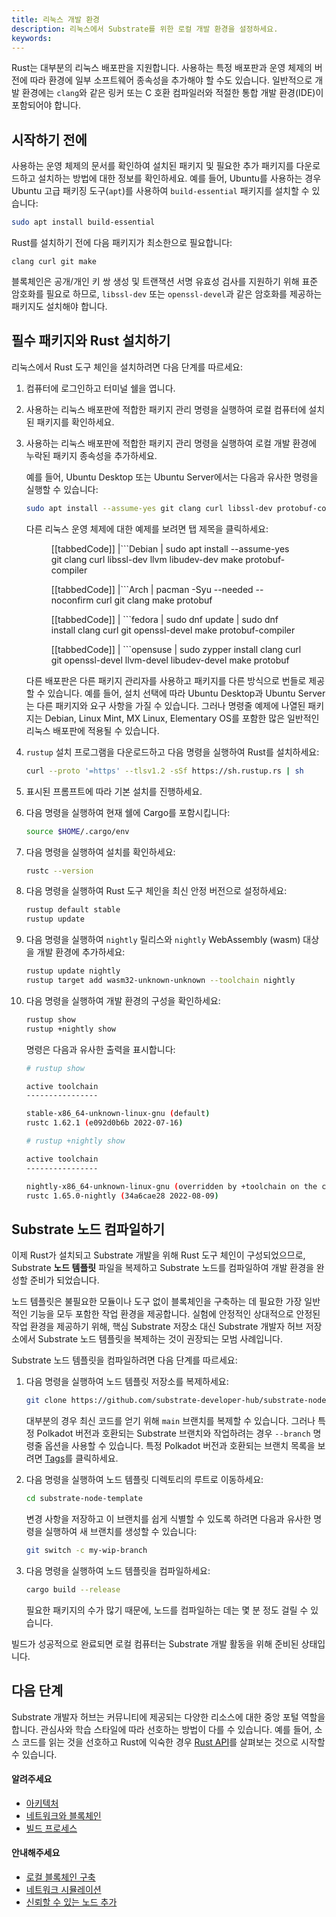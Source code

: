 ```yaml
---
title: 리눅스 개발 환경
description: 리눅스에서 Substrate를 위한 로컬 개발 환경을 설정하세요.
keywords:
---
```


Rust는 대부분의 리눅스 배포판을 지원합니다.
사용하는 특정 배포판과 운영 체제의 버전에 따라 환경에 일부 소프트웨어 종속성을 추가해야 할 수도 있습니다.
일반적으로 개발 환경에는 `clang`와 같은 링커 또는 C 호환 컴파일러와 적절한 통합 개발 환경(IDE)이 포함되어야 합니다.

## 시작하기 전에

사용하는 운영 체제의 문서를 확인하여 설치된 패키지 및 필요한 추가 패키지를 다운로드하고 설치하는 방법에 대한 정보를 확인하세요.
예를 들어, Ubuntu를 사용하는 경우 Ubuntu 고급 패키징 도구(`apt`)를 사용하여 `build-essential` 패키지를 설치할 수 있습니다:

```bash
sudo apt install build-essential
```

Rust를 설치하기 전에 다음 패키지가 최소한으로 필요합니다:

```text
clang curl git make
```

블록체인은 공개/개인 키 쌍 생성 및 트랜잭션 서명 유효성 검사를 지원하기 위해 표준 암호화를 필요로 하므로, `libssl-dev` 또는 `openssl-devel`과 같은 암호화를 제공하는 패키지도 설치해야 합니다.

## 필수 패키지와 Rust 설치하기

리눅스에서 Rust 도구 체인을 설치하려면 다음 단계를 따르세요:

1. 컴퓨터에 로그인하고 터미널 쉘을 엽니다.

1. 사용하는 리눅스 배포판에 적합한 패키지 관리 명령을 실행하여 로컬 컴퓨터에 설치된 패키지를 확인하세요.

1. 사용하는 리눅스 배포판에 적합한 패키지 관리 명령을 실행하여 로컬 개발 환경에 누락된 패키지 종속성을 추가하세요.

   예를 들어, Ubuntu Desktop 또는 Ubuntu Server에서는 다음과 유사한 명령을 실행할 수 있습니다:

   ```bash
   sudo apt install --assume-yes git clang curl libssl-dev protobuf-compiler
   ```

   다른 리눅스 운영 체제에 대한 예제를 보려면 탭 제목을 클릭하세요:

   <figure class='tabbed'>

   [[tabbedCode]]
   |```Debian
   | sudo apt install --assume-yes git clang curl libssl-dev llvm libudev-dev make protobuf-compiler

   [[tabbedCode]]
   |```Arch
   | pacman -Syu --needed --noconfirm curl git clang make protobuf

   [[tabbedCode]]
   | ```fedora
   | sudo dnf update
   | sudo dnf install clang curl git openssl-devel make protobuf-compiler

   [[tabbedCode]]
   | ```opensuse
   | sudo zypper install clang curl git openssl-devel llvm-devel libudev-devel make protobuf

   </figure>

   다른 배포판은 다른 패키지 관리자를 사용하고 패키지를 다른 방식으로 번들로 제공할 수 있습니다.
   예를 들어, 설치 선택에 따라 Ubuntu Desktop과 Ubuntu Server는 다른 패키지와 요구 사항을 가질 수 있습니다.
   그러나 명령줄 예제에 나열된 패키지는 Debian, Linux Mint, MX Linux, Elementary OS를 포함한 많은 일반적인 리눅스 배포판에 적용될 수 있습니다.

1. `rustup` 설치 프로그램을 다운로드하고 다음 명령을 실행하여 Rust를 설치하세요:

   ```bash
   curl --proto '=https' --tlsv1.2 -sSf https://sh.rustup.rs | sh
   ```

1. 표시된 프롬프트에 따라 기본 설치를 진행하세요.

1. 다음 명령을 실행하여 현재 쉘에 Cargo를 포함시킵니다:

   ```bash
   source $HOME/.cargo/env
   ```

1. 다음 명령을 실행하여 설치를 확인하세요:

   ```bash
   rustc --version
   ```

1. 다음 명령을 실행하여 Rust 도구 체인을 최신 안정 버전으로 설정하세요:

   ```bash
   rustup default stable
   rustup update
   ```

1. 다음 명령을 실행하여 `nightly` 릴리스와 `nightly` WebAssembly (wasm) 대상을 개발 환경에 추가하세요:

   ```bash
   rustup update nightly
   rustup target add wasm32-unknown-unknown --toolchain nightly
   ```

1. 다음 명령을 실행하여 개발 환경의 구성을 확인하세요:

   ```bash
   rustup show
   rustup +nightly show
   ```

   명령은 다음과 유사한 출력을 표시합니다:

   ```bash
   # rustup show

   active toolchain
   ----------------

   stable-x86_64-unknown-linux-gnu (default)
   rustc 1.62.1 (e092d0b6b 2022-07-16)

   # rustup +nightly show

   active toolchain
   ----------------

   nightly-x86_64-unknown-linux-gnu (overridden by +toolchain on the command line)
   rustc 1.65.0-nightly (34a6cae28 2022-08-09)
   ```

## Substrate 노드 컴파일하기

이제 Rust가 설치되고 Substrate 개발을 위해 Rust 도구 체인이 구성되었으므로, Substrate **노드 템플릿** 파일을 복제하고 Substrate 노드를 컴파일하여 개발 환경을 완성할 준비가 되었습니다.

노드 템플릿은 불필요한 모듈이나 도구 없이 블록체인을 구축하는 데 필요한 가장 일반적인 기능을 모두 포함한 작업 환경을 제공합니다.
실험에 안정적인 상대적으로 안정된 작업 환경을 제공하기 위해, 핵심 Substrate 저장소 대신 Substrate 개발자 허브 저장소에서 Substrate 노드 템플릿을 복제하는 것이 권장되는 모범 사례입니다.

Substrate 노드 템플릿을 컴파일하려면 다음 단계를 따르세요:

1. 다음 명령을 실행하여 노드 템플릿 저장소를 복제하세요:

   ```bash
   git clone https://github.com/substrate-developer-hub/substrate-node-template
   ```

   대부분의 경우 최신 코드를 얻기 위해 `main` 브랜치를 복제할 수 있습니다.
   그러나 특정 Polkadot 버전과 호환되는 Substrate 브랜치와 작업하려는 경우 `--branch` 명령줄 옵션을 사용할 수 있습니다.
   특정 Polkadot 버전과 호환되는 브랜치 목록을 보려면 [Tags](https://github.com/substrate-developer-hub/substrate-node-template/tags)를 클릭하세요.

1. 다음 명령을 실행하여 노드 템플릿 디렉토리의 루트로 이동하세요:

   ```bash
   cd substrate-node-template
   ```

   변경 사항을 저장하고 이 브랜치를 쉽게 식별할 수 있도록 하려면 다음과 유사한 명령을 실행하여 새 브랜치를 생성할 수 있습니다:

   ```bash
   git switch -c my-wip-branch
   ```

1. 다음 명령을 실행하여 노드 템플릿을 컴파일하세요:

   ```bash
   cargo build --release
   ```

   필요한 패키지의 수가 많기 때문에, 노드를 컴파일하는 데는 몇 분 정도 걸릴 수 있습니다.

빌드가 성공적으로 완료되면 로컬 컴퓨터는 Substrate 개발 활동을 위해 준비된 상태입니다.

## 다음 단계

Substrate 개발자 허브는 커뮤니티에 제공되는 다양한 리소스에 대한 중앙 포털 역할을 합니다.
관심사와 학습 스타일에 따라 선호하는 방법이 다를 수 있습니다.
예를 들어, 소스 코드를 읽는 것을 선호하고 Rust에 익숙한 경우 [Rust API](https://paritytech.github.io/substrate/master)를 살펴보는 것으로 시작할 수 있습니다.

#### 알려주세요

- [아키텍처](/learn/architecture/)
- [네트워크와 블록체인](/learn/networks-and-nodes/)
- [빌드 프로세스](/build/build-process)

#### 안내해주세요

- [로컬 블록체인 구축](/tutorials/build-a-blockchain/build-local-blockchain/)
- [네트워크 시뮬레이션](/tutorials/build-a-blockchain/simulate-network/)
- [신뢰할 수 있는 노드 추가](/tutorials/build-a-blockchain/add-trusted-nodes/)

<!-- TODO NAV.YAML -->
<!-- add these back -->
<!--Substrate와 Substrate 생태계에 처음 접하는 경우, [탐색](/main-docs/explore/)을 통해 사용 가능한 리소스와 찾을 수 있는 위치에 대한 넓은 시야를 얻을 수 있습니다.-->